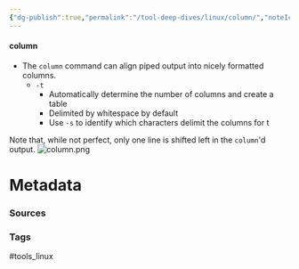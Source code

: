 ```yaml
---
{"dg-publish":true,"permalink":"/tool-deep-dives/linux/column/","noteIcon":""}
---
```


#### column
- The `column` command can align piped output into nicely formatted columns.
	- `-t`
		- Automatically determine the number of columns and create a table
		- Delimited by whitespace by default
		- Use `-s` to identify which characters delimit the columns for t


Note that, while not perfect, only one line is shifted left in the `column`'d output.
![column.png](/img/user/Attachments/column.png)




# Metadata

### Sources

### Tags
#tools_linux 